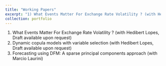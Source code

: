 ```yaml
---
title: "Working Papers"
excerpt: "1) What Events Matter For Exchange Rate Volatility ? (with Hedibert Lopes, Draft available upon request)<br><br> 2) Dynamic copula models with variable selection (with Hedibert Lopes,Draft available upon request)<br><br> 3) Forecasting using DFM: A sparse principal components approach (with Marcio Laurini)"
collection: portfolio
---
```


1) What Events Matter For Exchange Rate Volatility ? (with Hedibert Lopes, Draft available upon request)<br>
2) Dynamic copula models with variable selection (with Hedibert Lopes,  Draft available upon request)<br>
3) Forecasting using DFM: A sparse principal components approach (with Marcio Laurini)
